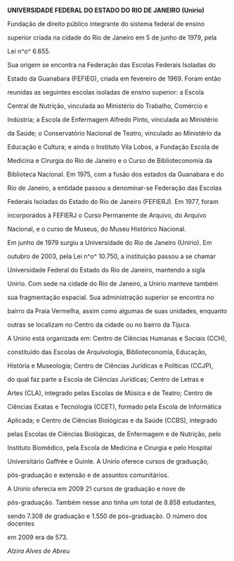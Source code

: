 **UNIVERSIDADE FEDERAL DO ESTADO DO RIO DE JANEIRO (Unirio)**



Fundação de direito público integrante do sistema federal de ensino

superior criada na cidade do Rio de Janeiro em 5 de junho de 1979, pela

Lei n^o^ 6.655.



Sua origem se encontra na Federação das Escolas Federais Isoladas do

Estado da Guanabara (FEFIEG), criada em fevereiro de 1969. Foram então

reunidas as seguintes escolas isoladas de ensino superior: a Escola

Central de Nutrição, vinculada ao Ministério do Trabalho, Comércio e

Indústria; a Escola de Enfermagem Alfredo Pinto, vinculada ao Ministério

da Saúde; o Conservatório Nacional de Teatro, vinculado ao Ministério da

Educação e Cultura; e ainda o Instituto Vila Lobos, a Fundação Escola de

Medicina e Cirurgia do Rio de Janeiro e o Curso de Biblioteconomia da

Biblioteca Nacional. Em 1975, com a fusão dos estados da Guanabara e do

Rio de Janeiro, a entidade passou a denominar-se Federação das Escolas

Federais Isoladas do Estado do Rio de Janeiro (FEFIERJ). Em 1977, foram

incorporados à FEFIERJ o Curso Permanente de Arquivo, do Arquivo

Nacional, e o curso de Museus, do Museu Histórico Nacional.



Em junho de 1979 surgiu a Universidade do Rio de Janeiro (Unirio). Em

outubro de 2003, pela Lei n^o^ 10.750, a instituição passou a se chamar

Universidade Federal do Estado do Rio de Janeiro, mantendo a sigla

Unirio. Com sede na cidade do Rio de Janeiro, a Unirio manteve também

sua fragmentação espacial. Sua administração superior se encontra no

bairro da Praia Vermelha, assim como algumas de suas unidades, enquanto

outras se localizam no Centro da cidade ou no bairro da Tijuca.



A Unirio está organizada em: Centro de Ciências Humanas e Sociais (CCH),

constituído das Escolas de Arquivologia, Biblioteconomia, Educação,

História e Museologia; Centro de Ciências Jurídicas e Políticas (CCJP),

do qual faz parte a Escola de Ciências Jurídicas; Centro de Letras e

Artes (CLA), integrado pelas Escolas de Música e de Teatro; Centro de

Ciências Exatas e Tecnologia (CCET), formado pela Escola de Informática

Aplicada; e Centro de Ciências Biológicas e da Saúde (CCBS), integrado

pelas Escolas de Ciências Biológicas, de Enfermagem e de Nutrição, pelo

Instituto Biomédico, pela Escola de Medicina e Cirurgia e pelo Hospital

Universitário Gaffrée e Guinle. A Unirio oferece cursos de graduação,

pós-graduação e extensão e de assuntos comunitários.



A Unirio oferecia em 2009 21 cursos de graduação e nove de

pós-graduação. Também nesse ano tinha um total de 8.858 estudantes,

sendo 7.308 de graduação e 1.550 de pós-graduação. O número dos docentes

em 2009 era de 573.



*Alzira Alves de Abreu*




